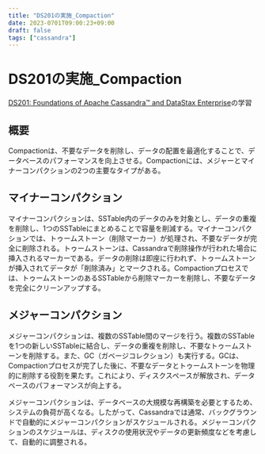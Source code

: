```yaml
---
title: "DS201の実施_Compaction"
date: 2023-0701T09:00:23+09:00
draft: false
tags: ["cassandra"] 
---
```

<!--more-->
# DS201の実施_Compaction
[DS201: Foundations of Apache Cassandra™ and DataStax Enterprise](https://www.datastax.com/jp/resources/datasheet/ds201-datastax-enterprise-foundations-apache-cassandratm)の学習

## 概要
Compactionは、不要なデータを削除し、データの配置を最適化することで、データベースのパフォーマンスを向上させる。Compactionには、メジャーとマイナーコンパクションの2つの主要なタイプがある。

## マイナーコンパクション
マイナーコンパクションは、SSTable内のデータのみを対象とし、データの重複を削除し、1つのSSTableにまとめることで容量を削減する。マイナーコンパクションでは、トゥームストーン（削除マーカー）が処理され、不要なデータが完全に削除される。トゥームストーンは、Cassandraで削除操作が行われた場合に挿入されるマーカーである。データの削除は即座に行われず、トゥームストーンが挿入されてデータが「削除済み」とマークされる。Compactionプロセスでは、トゥームストーンのあるSSTableから削除マーカーを削除し、不要なデータを完全にクリーンアップする。

## メジャーコンパクション
メジャーコンパクションは、複数のSSTable間のマージを行う。複数のSSTableを1つの新しいSSTableに結合し、データの重複を削除し、不要なトゥームストーンを削除する。また、GC（ガベージコレクション）も実行する。GCは、Compactionプロセスが完了した後に、不要なデータとトゥームストーンを物理的に削除する役割を果たす。これにより、ディスクスペースが解放され、データベースのパフォーマンスが向上する。

メジャーコンパクションは、データベースの大規模な再構築を必要とするため、システムの負荷が高くなる。したがって、Cassandraでは通常、バックグラウンドで自動的にメジャーコンパクションがスケジュールされる。メジャーコンパクションのスケジュールは、ディスクの使用状況やデータの更新頻度などを考慮して、自動的に調整される。
